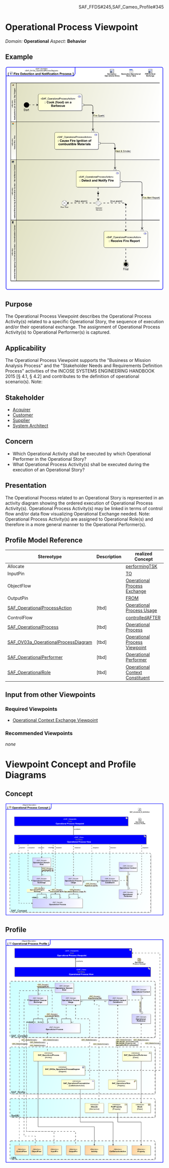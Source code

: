 <div align="right">SAF_FFDS#245,SAF_Cameo_Profile#345</div>

# Operational Process Viewpoint
*Domain:* **Operational** *Aspect:* **Behavior**
## Example
![Fire Detection and Notification Process](../diagrams/Fire-Detection-and-Notification-Process.svg)
## Purpose
The Operational Process Viewpoint describes the Operational Process Activity(s) related to a specific Operational Story, the sequence of execution and/or their operational exchange. The assignment of Operational Process Activity(s) to Operational Performer(s) is captured.
## Applicability
The Operational Process Viewpoint supports the "Business or Mission Analysis Process" and the "Stakeholder Needs and Requirements Definition Process" activities of the INCOSE SYSTEMS ENGINEERING HANDBOOK 2015 [§ 4.1, § 4.2] and contributes to the definition of operational scenario(s).
Note:
## Stakeholder
* [Acquirer](../stakeholders.md#Acquirer)
* [Customer](../stakeholders.md#Customer)
* [Supplier](../stakeholders.md#Supplier)
* [System Architect](../stakeholders.md#System-Architect)
## Concern
* Which Operational Activity shall be executed by which Operational Performer in the Operational Story?
* What Operational Process Activity(s) shall be executed during the execution of an Operational Story?
## Presentation
The Operational Process related to an Operational Story is represented in an activity diagram showing the ordered execution of Operational Process Activity(s). Operational Process Activity(s) may be linked in terms of control flow and/or data flow visualizing Operational Exchange needed. 
Note: Operational Process Activity(s) are assigned to Operational Role(s) and therefore in a more general manner to the Operational Performer(s).

## Profile Model Reference
|Stereotype | Description|realized Concept
|---|---|---|
|Allocate||[performingTSK](../concepts.md#performingTSK)|
|InputPin||[TO](../concepts.md#TO)|
|ObjectFlow||[Operational Process Exchange](../concepts.md#Operational-Process-Exchange)|
|OutputPin||[FROM](../concepts.md#FROM)|
|[SAF_OperationalProcessAction](../stereotypes.md#SAF_OperationalProcessAction)|[tbd]|[Operational Process Usage](../concepts.md#Operational-Process-Usage)|
|ControlFlow||[controlledAFTER](../concepts.md#controlledAFTER)|
|[SAF_OperationalProcess](../stereotypes.md#SAF_OperationalProcess)|[tbd]|[Operational Process](../concepts.md#Operational-Process)|
|[SAF_OV03a_OperationalProcessDiagram](../stereotypes.md#SAF_OV03a_OperationalProcessDiagram)|[tbd]|[Operational Process Viewpoint](../concepts.md#Operational-Process-Viewpoint)|
|[SAF_OperationalPerformer](../stereotypes.md#SAF_OperationalPerformer)|[tbd]|[Operational Performer](../concepts.md#Operational-Performer)|
|[SAF_OperationalRole](../stereotypes.md#SAF_OperationalRole)|[tbd]|[Operational Context Constituent](../concepts.md#Operational-Context-Constituent)|
## Input from other Viewpoints
### Required Viewpoints
* [Operational Context Exchange Viewpoint](Operational-Context-Exchange-Viewpoint.md)
### Recommended Viewpoints
*none*
# Viewpoint Concept and Profile Diagrams
## Concept
![Operational Process Concept](Operational-Process-Concept.svg)
## Profile
![Operational Process Profile](Operational-Process-Profile.svg)
